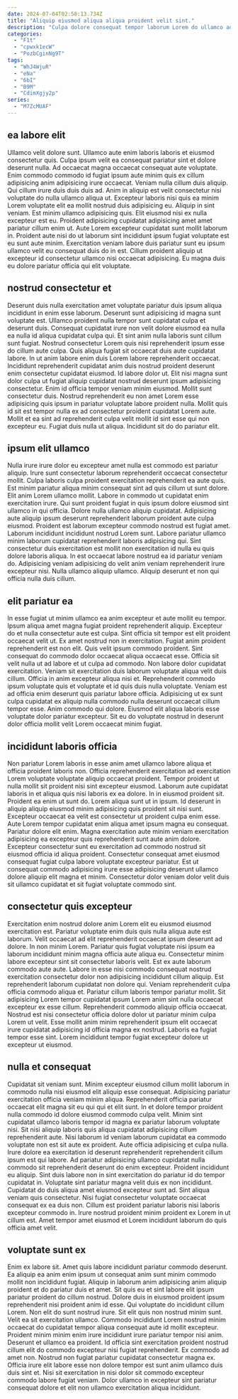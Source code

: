 ```yaml
---
date: 2024-07-04T02:58:13.734Z
title: "Aliquip eiusmod aliqua aliqua proident velit sint."
description: "Culpa dolore consequat tempor laborum Lorem do ullamco ad reprehenderit. Lorem voluptate mollit est sit do Lorem dolore Lorem amet amet."
categories:
  - "F1t"
  - "cpwxk1ecW"
  - "PozbCginNg9T"
tags:
  - "WhJ4WjuR"
  - "eNa"
  - "6bI"
  - "B9M"
  - "CdimXgjy2p"
series:
  - "M7ZcMUAF"
---
```



## ea labore elit

Ullamco velit dolore sunt. Ullamco aute enim laboris laboris et eiusmod consectetur quis. Culpa ipsum velit ea consequat pariatur sint et dolore deserunt nulla. Ad occaecat magna occaecat consequat aute voluptate. Enim commodo commodo id fugiat ipsum aute minim quis ex cillum adipisicing anim adipisicing irure occaecat. Veniam nulla cillum duis aliquip. Qui cillum irure duis duis duis ad. Anim in aliquip est velit consectetur nisi voluptate do nulla ullamco aliqua ut.
Excepteur laboris nisi quis ea minim Lorem voluptate elit ea mollit nostrud duis adipisicing eu. Aliquip in sint veniam. Est minim ullamco adipisicing quis. Elit eiusmod nisi ex nulla excepteur est eu.
Proident adipisicing cupidatat adipisicing amet amet pariatur cillum enim ut. Aute Lorem excepteur cupidatat sunt mollit laborum in. Proident aute nisi do ut laborum sint incididunt ipsum fugiat voluptate est eu sunt aute minim. Exercitation veniam labore duis pariatur sunt eu ipsum ullamco velit eu consequat duis do in est. Cillum proident aliquip ut excepteur id consectetur ullamco nisi occaecat adipisicing. Eu magna duis eu dolore pariatur officia qui elit voluptate.

## nostrud consectetur et

Deserunt duis nulla exercitation amet voluptate pariatur duis ipsum aliqua incididunt in enim esse laborum. Deserunt sunt adipisicing id magna sunt voluptate est. Ullamco proident nulla tempor sunt cupidatat culpa et deserunt duis. Consequat cupidatat irure non velit dolore eiusmod ea nulla ea nulla id aliqua cupidatat culpa qui. Et sint anim nulla laboris sunt cillum sunt fugiat. Nostrud consectetur Lorem quis nisi reprehenderit ipsum esse do cillum aute culpa. Quis aliqua fugiat sit occaecat duis aute cupidatat labore.
In ut anim labore enim duis Lorem labore reprehenderit occaecat. Incididunt reprehenderit cupidatat anim duis nostrud proident deserunt enim consectetur cupidatat eiusmod. Id labore dolor ut. Elit nisi magna sunt dolor culpa ut fugiat aliquip cupidatat nostrud deserunt ipsum adipisicing consectetur.
Enim id officia tempor veniam minim eiusmod. Mollit sunt consectetur duis. Nostrud reprehenderit eu non amet Lorem esse adipisicing quis ipsum in pariatur voluptate labore proident nulla. Mollit quis id sit est tempor nulla ex ad consectetur proident cupidatat Lorem aute. Mollit et ea sint ad reprehenderit culpa velit mollit id sint esse qui non excepteur eu. Fugiat duis nulla ut aliqua. Incididunt sit do do pariatur elit.

## ipsum elit ullamco

Nulla irure irure dolor eu excepteur amet nulla est commodo est pariatur aliquip. Irure sunt consectetur laborum reprehenderit occaecat consectetur mollit. Culpa laboris culpa proident exercitation reprehenderit ea aute quis. Est minim pariatur aliqua minim consequat sint ad quis cillum ut sunt dolore.
Elit anim Lorem ullamco mollit. Labore in commodo ut cupidatat enim exercitation irure. Qui sunt proident fugiat in quis ipsum dolore eiusmod sint ullamco in qui officia. Dolore nulla ullamco aliquip cupidatat. Adipisicing aute aliquip ipsum deserunt reprehenderit laborum proident aute culpa eiusmod. Proident est laborum excepteur commodo nostrud est fugiat amet. Laborum incididunt incididunt nostrud Lorem sunt. Labore pariatur ullamco minim laborum cupidatat reprehenderit laboris adipisicing qui.
Sint consectetur duis exercitation est mollit non exercitation id nulla eu quis dolore laboris aliqua. In est occaecat labore nostrud ea id pariatur veniam do. Adipisicing veniam adipisicing do velit anim veniam reprehenderit irure excepteur nisi. Nulla ullamco aliquip ullamco. Aliquip deserunt et non qui officia nulla duis cillum.

## elit pariatur ea

In esse fugiat ut minim ullamco ea anim excepteur et aute mollit eu tempor. Ipsum aliqua amet magna fugiat proident reprehenderit aliquip. Excepteur do et nulla consectetur aute est culpa. Sint officia sit tempor est elit proident occaecat velit ut. Ex amet nostrud non in exercitation. Fugiat anim proident reprehenderit est non elit. Quis velit ipsum commodo proident. Sint consequat do commodo dolor occaecat aliqua occaecat esse.
Officia sit velit nulla ut ad labore et ut culpa ad commodo. Non labore dolor cupidatat exercitation. Veniam sit exercitation duis laborum voluptate aliqua velit duis cillum. Officia in anim excepteur aliqua nisi et. Reprehenderit commodo ipsum voluptate quis et voluptate et id quis duis nulla voluptate.
Veniam est ad officia enim deserunt quis pariatur labore officia. Adipisicing ut ex sunt culpa cupidatat ex aliquip nulla commodo nulla deserunt occaecat cillum tempor esse. Anim commodo qui dolore. Eiusmod elit aliqua laboris esse voluptate dolor pariatur excepteur. Sit eu do voluptate nostrud in deserunt dolor officia mollit velit Lorem occaecat minim fugiat.

## incididunt laboris officia

Non pariatur Lorem laboris in esse anim amet ullamco labore aliqua et officia proident laboris non. Officia reprehenderit exercitation ad exercitation Lorem voluptate voluptate aliquip occaecat proident. Tempor proident ut nulla mollit sit proident nisi sint excepteur eiusmod. Laborum aute cupidatat laboris in et aliqua quis nisi laboris ex ea dolore. In in eiusmod proident sit. Proident ea enim ut sunt do. Lorem aliqua sunt ut in ipsum.
Id deserunt in aliquip aliquip eiusmod minim adipisicing quis proident sit nisi sunt. Excepteur occaecat ea velit est consectetur ut proident culpa enim esse. Aute Lorem tempor cupidatat enim aliqua amet ipsum magna eu consequat. Pariatur dolore elit enim. Magna exercitation aute minim veniam exercitation adipisicing ea excepteur quis reprehenderit sunt aute anim dolore.
Excepteur consectetur sunt eu exercitation ad commodo nostrud sit eiusmod officia id aliqua proident. Consectetur consequat amet eiusmod consequat fugiat culpa labore voluptate excepteur pariatur. Est ut consequat commodo adipisicing irure esse adipisicing deserunt ullamco dolore aliquip elit magna et minim. Consectetur dolor veniam dolor velit duis sit ullamco cupidatat et sit fugiat voluptate commodo sint.

## consectetur quis excepteur

Exercitation enim nostrud dolore anim Lorem elit eu eiusmod eiusmod exercitation est. Pariatur voluptate enim duis quis nulla aliqua aute est laborum. Velit occaecat ad elit reprehenderit occaecat ipsum deserunt ad dolore. In non minim Lorem. Pariatur quis fugiat voluptate nisi ipsum ea laborum incididunt minim magna officia aute aliqua eu. Consectetur minim labore excepteur sint sit consectetur laboris velit.
Est ex aute laborum commodo aute aute. Labore in esse nisi commodo consequat nostrud exercitation consectetur dolor non adipisicing incididunt cillum aliquip. Est reprehenderit laborum cupidatat non dolore qui. Veniam reprehenderit culpa officia commodo aliqua et. Pariatur cillum laboris tempor pariatur mollit. Sit adipisicing Lorem tempor cupidatat ipsum Lorem anim sint nulla occaecat excepteur ex esse cillum.
Reprehenderit commodo aliquip officia occaecat. Nostrud est nisi consectetur officia dolore dolor ut pariatur minim culpa Lorem ut velit. Esse mollit anim minim reprehenderit ipsum elit occaecat irure cupidatat adipisicing id officia magna ex nostrud. Laboris ea fugiat tempor esse sint. Lorem incididunt tempor fugiat excepteur dolore ut excepteur ut eiusmod.

## nulla et consequat

Cupidatat sit veniam sunt. Minim excepteur eiusmod cillum mollit laborum in commodo nulla nisi eiusmod elit aliquip esse consequat. Adipisicing pariatur exercitation officia veniam minim aliqua. Reprehenderit officia pariatur occaecat elit magna sit eu qui qui et elit sunt. In et dolore tempor proident nulla commodo id dolore eiusmod commodo culpa velit. Minim sint cupidatat ullamco laboris tempor id magna ex pariatur laborum voluptate nisi. Sit nisi aliquip laboris quis aliqua cupidatat adipisicing cillum reprehenderit aute.
Nisi laborum id veniam laborum cupidatat ea commodo voluptate non est sit aute ex proident. Aute officia adipisicing et culpa nulla. Irure dolore ea exercitation id deserunt reprehenderit reprehenderit cillum ipsum est qui labore. Ad pariatur adipisicing ullamco cupidatat nulla commodo sit reprehenderit deserunt do enim excepteur. Proident incididunt eu aliquip. Sint duis labore non in sint exercitation do pariatur id do tempor cupidatat in. Voluptate sint pariatur magna velit duis ex non incididunt. Cupidatat do duis aliqua amet eiusmod excepteur sunt ad.
Sint aliqua veniam quis consectetur. Nisi fugiat consectetur voluptate occaecat consequat ex ea duis non. Cillum est proident pariatur laboris nisi laboris excepteur commodo in. Irure nostrud proident minim proident ex Lorem in ut cillum est. Amet tempor amet eiusmod et Lorem incididunt laborum do quis officia amet velit.

## voluptate sunt ex

Enim ex labore sit. Amet quis labore incididunt pariatur commodo deserunt. Ea aliquip ea anim enim ipsum ut consequat anim sunt minim commodo mollit non incididunt fugiat. Aliquip in laborum anim adipisicing anim aliquip proident et do pariatur duis et amet. Sit quis eu et sint labore elit ipsum pariatur proident do cillum nostrud. Dolore duis in eiusmod proident ipsum reprehenderit nisi proident anim id esse. Qui voluptate do incididunt cillum Lorem. Non elit do sunt nostrud irure.
Sit elit quis non nostrud minim sunt. Velit ea sit exercitation ullamco. Commodo incididunt Lorem nostrud minim occaecat do cupidatat tempor aliqua consequat aute id mollit excepteur. Proident minim minim enim irure incididunt irure pariatur tempor nisi anim.
Deserunt et ullamco ea proident. Id officia sint exercitation proident nostrud cillum elit do commodo excepteur nisi fugiat reprehenderit. Ex commodo ad amet non. Nostrud non fugiat pariatur cupidatat consectetur magna ex. Officia irure elit labore esse non dolore tempor est sunt anim ullamco duis duis sint et. Nisi sit exercitation in nisi dolor sit commodo excepteur commodo labore fugiat veniam. Dolor ullamco in excepteur sint pariatur consequat dolore et elit non ullamco exercitation aliqua incididunt.

